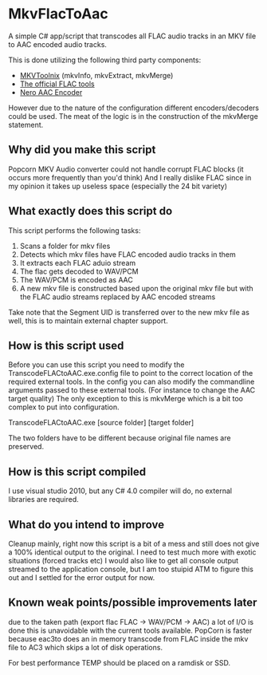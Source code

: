 MkvFlacToAac
============

A simple C# app/script that transcodes all FLAC audio tracks in an MKV file to AAC encoded audio tracks.

This is done utilizing the following third party components:

* [MKVToolnix](http://www.bunkus.org/videotools/mkvtoolnix/) (mkvInfo, mkvExtract, mkvMerge)
* [The official FLAC tools](http://flac.sourceforge.net/download.html)
* [Nero AAC Encoder](http://www.nero.com/enu/company/about-nero/nero-aac-codec.php)

However due to the nature of the configuration different encoders/decoders could be used.
The meat of the logic is in the construction of the mkvMerge statement.

Why did you make this script
----------------------------

Popcorn MKV Audio converter could not handle corrupt FLAC blocks (it occurs more frequently than you'd think)
And I really dislike FLAC since in my opinion it takes up useless space (especially the 24 bit variety)


What exactly does this script do
--------------------------------

This script performs the following tasks:

1. Scans a folder for mkv files
2. Detects which mkv files have FLAC encoded audio tracks in them
3. It extracts each FLAC aduio stream
4. The flac gets decoded to WAV/PCM
5. The WAV/PCM is encoded as AAC
6. A new mkv file is constructed based upon the original mkv file but with the FLAC audio streams replaced by AAC encoded streams

Take note that the Segment UID is transferred over to the new mkv file as well, this is to maintain external chapter support.


How is this script used
-----------------------

Before you can use this script you need to modify the TranscodeFLACtoAAC.exe.config file to point to the correct location of the required external tools. In the config you can also modify the commandline arguments passed to these external tools. (For instance to change the AAC target quality) The only exception to this is mkvMerge which is a bit too complex to put into configuration.

TranscodeFLACtoAAC.exe [source folder] [target folder]

The two folders have to be different because original file names are preserved.


How is this script compiled
---------------------------

I use visual studio 2010, but any C# 4.0 compiler will do, no external libraries are required.


What do you intend to improve
-----------------------------

Cleanup mainly, right now this script is a bit of a mess and still does not give a 100% identical output to the original.
I need to test much more with exotic situations (forced tracks etc)
I would also like to get all console output streamed to the application console, but I am too stuipid ATM to figure this out and I settled for the error output for now.


Known weak points/possible improvements later
---------------------------------------------

due to the taken path (export flac FLAC -> WAV/PCM -> AAC) a lot of I/O is done this is unavoidable with the current tools available.
PopCorn is faster because eac3to does an in memory transcode from FLAC inside the mkv file to AC3 which skips a lot of disk operations.

For best performance TEMP should be placed on a ramdisk or SSD.
